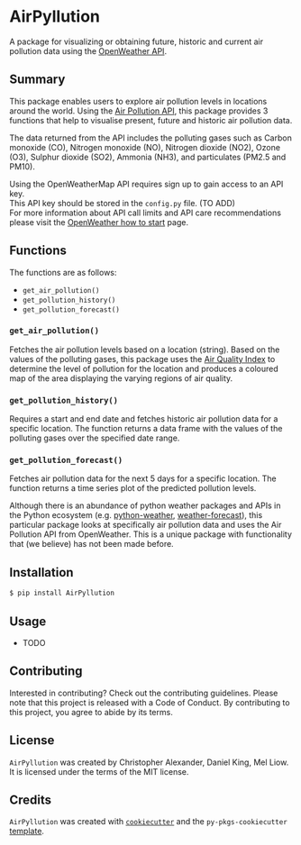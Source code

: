 # AirPyllution
A package for visualizing or obtaining future, historic and current air pollution data using the [OpenWeather API](https://openweathermap.org).

## Summary
This package enables users to explore air pollution levels in locations around the world.
Using the [Air Pollution API](https://openweathermap.org/api/air-pollution), this package provides 3 functions that help to visualise present, future and historic air pollution data.  

The data returned from the API includes the polluting gases such as Carbon monoxide (CO), Nitrogen monoxide (NO), Nitrogen dioxide (NO2), Ozone (O3), Sulphur dioxide (SO2), Ammonia (NH3), and particulates (PM2.5 and PM10).

Using the OpenWeatherMap API requires sign up to gain access to an API key.  
This API key should be stored in the `config.py` file. (TO ADD)  
For more information about API call limits and API care recommendations please visit the [OpenWeather how to start](https://openweathermap.org/appid) page.
## Functions
The functions are as follows:
- `get_air_pollution()`
- `get_pollution_history()`
- `get_pollution_forecast()`

### `get_air_pollution()`
Fetches the air pollution levels based on a location (string). Based on the values of the polluting gases, this package uses the [Air Quality Index](https://en.wikipedia.org/wiki/Air_quality_index#CAQI) to determine the level of pollution for the location and produces a coloured map of the area displaying the varying regions of air quality.

### `get_pollution_history()`
Requires a start and end date and fetches historic air pollution data for a specific location. The function returns a data frame with the values of the polluting gases over the specified date range.

### `get_pollution_forecast()`
Fetches air pollution data for the next 5 days for a specific location. The function returns a time series plot of the predicted pollution levels.


Although there is an abundance of python weather packages and APIs in the Python ecosystem (e.g. [python-weather](https://pypi.org/project/python-weather/), [weather-forecast](https://pypi.org/project/weather-forecast/)), this particular package looks at specifically air pollution data and uses the Air Pollution API from OpenWeather. This is a unique package with functionality that (we believe) has not been made before.

## Installation

```bash
$ pip install AirPyllution
```

## Usage

- TODO

## Contributing

Interested in contributing? Check out the contributing guidelines. Please note that this project is released with a Code of Conduct. By contributing to this project, you agree to abide by its terms.

## License

`AirPyllution` was created by Christopher Alexander, Daniel King, Mel Liow. It is licensed under the terms of the MIT license.

## Credits

`AirPyllution` was created with [`cookiecutter`](https://cookiecutter.readthedocs.io/en/latest/) and the `py-pkgs-cookiecutter` [template](https://github.com/py-pkgs/py-pkgs-cookiecutter).
